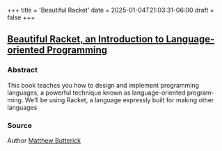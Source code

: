 +++
title = 'Beautiful Racket'
date = 2025-01-04T21:03:31-06:00
draft = false
+++

## [Beautiful Racket, an Introduction to Language-oriented Programming](https://beautifulracket.com/)

### Abstract 

This book teaches you how to design and imple­ment program­ming languages, a powerful tech­nique known as language-oriented program­ming. We’ll be using Racket, a language expressly built for making other languages

### Source

Author [Matthew Butterick](https://matthewbutterick.com/)